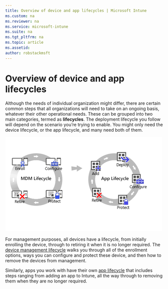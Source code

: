 ```yaml
---
title: Overview of device and app lifecycles | Microsoft Intune
ms.custom: na
ms.reviewer: na
ms.service: microsoft-intune
ms.suite: na
ms.tgt_pltfrm: na
ms.topic: article
ms.assetid:
author: robstackmsft
---
```

# Overview of device and app lifecycles

Although the needs of individual organization might differ, there are certain common steps that all organizations will need to take on an ongoing basis, whatever their other operational needs. These can be grouped into two main categories, termed as **lifecycles**. The deployment lifecycle you follow will depend on the scenario you’re trying to enable.  You might only need the device lifecycle, or the app lifecycle, and many need both of them.

![The MDM and app lifecycle](./media/mdmapplifecycle_v8.gif "mobile device and app lifecycle")

For management purposes, all devices have a lifecycle, from initially enrolling the device, through to retiring it when it is no longer required. The [device management lifecycle](overview-of-device-lifecycle-in-microsoft-intune.md) walks you through all of the enrollment options, ways you can configure and protect these device, and then how to remove the devices from management.

Similarly, apps you work with have their own [app lifecycle](overview-of-device-lifecycle-in-microsoft-intune.md) that includes steps ranging from adding an app to Intune, all the way through to removing them when they are no longer required.
